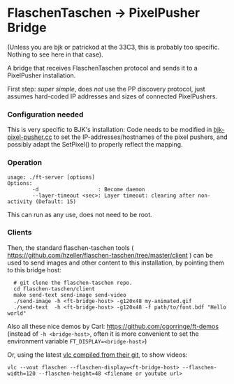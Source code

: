 FlaschenTaschen -&gt; PixelPusher Bridge
========================================

(Unless you are bjk or patrickod at the 33C3, this is probably too specific.
Nothing to see here in that case).

A bridge that receives FlaschenTaschen protocol and sends it to a PixelPusher
installation.

First step: _super simple_, does _not_ use the PP discovery protocol, just
assumes hard-coded IP addresses and sizes of connected PixelPushers.

### Configuration needed

This is very specific to BJK's installation: Code needs to be modified
in [bjk-pixel-pusher.cc](./bjk-pixel-pusher.cc) to set the
IP-addresses/hostnames of the pixel pushers, and possibly adapt the
SetPixel() to properly reflect the mapping.

### Operation
```
usage: ./ft-server [options]
Options:
        -d                   : Become daemon
        --layer-timeout <sec>: Layer timeout: clearing after non-activity (Default: 15)
```

This can run as any use, does not need to be root.

### Clients

Then, the standard flaschen-taschen tools (
https://github.com/hzeller/flaschen-taschen/tree/master/client ) can be used
to send images and other content to this installation, by pointing them to this
bridge host:

```
  # git clone the flaschen-taschen repo.
  cd flaschen-taschen/client
  make send-text send-image send-video
  ./send-image -h <ft-bridge-host> -g120x48 my-animated.gif
  ./send-text  -h <ft-bridge-host> -g120x48 -f path/to/font.bdf "Hello world"
```

Also all these nice demos by Carl: https://github.com/cgorringe/ft-demos
(instead of `-h <bridge-host>`, often it is more convenient to set the environment
variable `FT_DISPLAY=<bridge-host>`)

Or, using the latest [vlc compiled from their git](https://wiki.videolan.org/UnixCompile/), to show videos:
```
vlc --vout flaschen --flaschen-display=<ft-bridge-host> --flaschen-width=120 --flaschen-height=48 <filename or youtube url>
```
